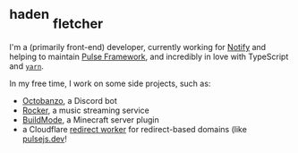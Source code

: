 <h1>
<sup>haden</sup>
<sub>fletcher</sub>
</h1>

I'm a (primarily front-end) developer, currently working for [Notify] and helping to maintain [Pulse Framework][pulse], and
incredibly in love with TypeScript and [`yarn`][yarn].

In my free time, I work on some side projects, such as:

- [Octobanzo], a Discord bot
- [Rocker], a music streaming service
- [BuildMode], a Minecraft server plugin
- a Cloudflare [redirect worker][redirect-worker] for redirect-based domains (like [pulsejs.dev][pulse]!

[pulse]: https://pulsejs.dev

[Notify]: https://notify.me
[yarn]: https://classic.yarnpkg.com/en/
[Octobanzo]: https://github.com/octobanzo/octobanzo
[Rocker]: https://github.com/rockerapp
[BuildMode]: https://github.com/hadenpf/BuildMode
[redirect-worker]: https://github.com/hadenpf/redirect-worker
